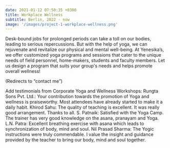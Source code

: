 ```yaml
---
date: 2021-01-12 07:50:35 +0300
title: Workplace Wellness
subtitle: Berlin, 2022 - now
image: '/images/project-1-workplace-wellness.png'
---
```

Desk-bound jobs for prolonged periods can take a toll on our bodies, leading to serious repercussions. But with the help of yoga, we can rejuvenate and revitalize our physical and mental well-being.
At Yenesika’s, we offer customized yoga programs and sessions that cater to the unique needs of field personnel, home-makers, students and faculty members. Let us design a program that suits your group's needs and helps promote overall wellness!

(Redirects to “contact me”)

Add testimonials from Corporate Yoga and Wellness Workshops:
Rungta Sons Pvt. Ltd.: Your contribution towards the promotion of Yoga and wellness is praiseworthy. Most attendees have already started to make it a daily habit.
Khirod Sahu: The quality of teaching is excellent. It was really good arrangement. Thanks to all.
S. Patnaik: Satisfied with the Yoga Camp. The trainer has very good knowledge on the asana, pranayam and Yoga.
L.N. Patra: Excellent breathing exercise with asana which leads to synchronization of body, mind and soul.
Nil Prasad Sharma: The Yogic instructions were truly commendable. I value the insight and guidance provided by the teacher to bring our body, mind and soul together.
